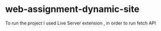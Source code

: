 # web-assignment-dynamic-site

To run the project I used Live Server extension , in order to run fetch API